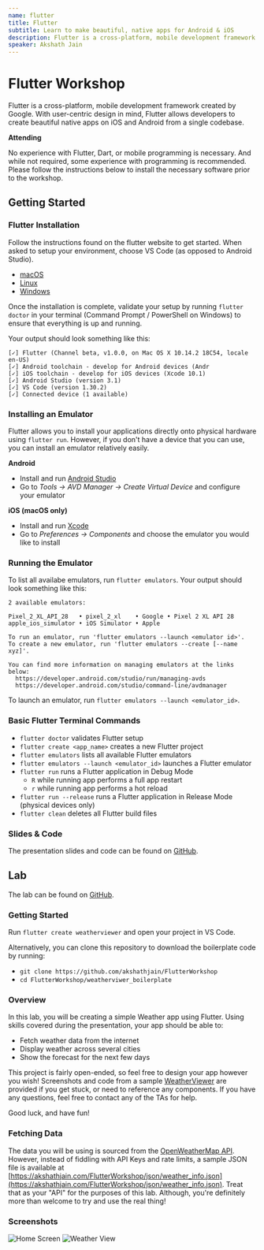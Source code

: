 ```yaml
---
name: flutter
title: Flutter
subtitle: Learn to make beautiful, native apps for Android & iOS
description: Flutter is a cross-platform, mobile development framework created by Google. With user-centric design in mind, Flutter allows developers to create beautiful native apps on iOS and Android from a single codebase.
speaker: Akshath Jain
---
```


# Flutter Workshop

Flutter is a cross-platform, mobile development framework created by Google. With user-centric design in mind, Flutter allows developers to create beautiful native apps on iOS and Android from a single codebase.


**Attending**

No experience with Flutter, Dart, or mobile programming is necessary. And while not required, some experience with programming is recommended. Please follow the instructions below to install the necessary software prior to the workshop.


## Getting Started

### Flutter Installation

Follow the instructions found on the flutter website to get started. When asked to setup your environment, choose VS Code (as opposed to Android Studio).
- [macOS](https://flutter.io/docs/get-started/install/macos)
- [Linux](https://flutter.io/docs/get-started/install/linux)
- [Windows](https://flutter.io/docs/get-started/install/windows)

Once the installation is complete, validate your setup by running `flutter doctor` in your terminal (Command Prompt / PowerShell on Windows) to ensure that everything is up and running.

Your output should look something like this:

```
[✓] Flutter (Channel beta, v1.0.0, on Mac OS X 10.14.2 18C54, locale en-US)
[✓] Android toolchain - develop for Android devices (Andr
[✓] iOS toolchain - develop for iOS devices (Xcode 10.1)
[✓] Android Studio (version 3.1)
[✓] VS Code (version 1.30.2)
[✓] Connected device (1 available)
```


### Installing an Emulator

Flutter allows you to install your applications directly onto physical hardware using `flutter run`. However, if you don't have a device that you can use, you can install an emulator relatively easily.

**Android**
- Install and run [Android Studio](https://developer.android.com/studio/)
- Go to *Tools -> AVD Manager -> Create Virtual Device* and configure your emulator

**iOS (macOS only)**
- Install and run [Xcode](https://developer.apple.com/xcode/)
- Go to *Preferences -> Components* and choose the emulator you would like to install


### Running the Emulator

To list all availabe emulators, run `flutter emulators`. Your output should look something like this:
```
2 available emulators:

Pixel_2_XL_API_28   • pixel_2_xl    • Google • Pixel 2 XL API 28
apple_ios_simulator • iOS Simulator • Apple

To run an emulator, run 'flutter emulators --launch <emulator id>'.
To create a new emulator, run 'flutter emulators --create [--name xyz]'.

You can find more information on managing emulators at the links below:
  https://developer.android.com/studio/run/managing-avds
  https://developer.android.com/studio/command-line/avdmanager
```

To launch an emulator, run `flutter emulators --launch <emulator_id>`.


### Basic Flutter Terminal Commands
- `flutter doctor` validates Flutter setup
- `flutter create <app_name>` creates a new Flutter project
- `flutter emulators` lists all available Flutter emulators
- `flutter emulators --launch <emulator_id>` launches a Flutter emulator
- `flutter run` runs a Flutter application in Debug Mode
	- `R` while running app performs a full app restart
	- `r` while running app performs a hot reload
- `flutter run --release` runs a Flutter application in Release Mode (physical devices only)
- `flutter clean` deletes all Flutter build files

### Slides & Code
The presentation slides and code can be found on [GitHub](https://github.com/akshathjain/FlutterWorkshop).    






## Lab

The lab can be found on [GitHub](https://github.com/akshathjain/FlutterWorkshop/).

### Getting Started

Run `flutter create weatherviewer` and open your project in VS Code.

Alternatively, you can clone this repository to download the boilerplate code by running:  
- `git clone https://github.com/akshathjain/FlutterWorkshop`
- `cd FlutterWorkshop/weatherviwer_boilerplate`

### Overview

In this lab, you will be creating a simple Weather app using Flutter. Using skills covered during the presentation, your app should be able to:

- Fetch weather data from the internet
- Display weather across several cities
- Show the forecast for the next few days

This project is fairly open-ended, so feel free to design your app however you wish! Screenshots and code from a sample [WeatherViewer](https://github.com/akshathjain/FlutterWorkshop/tree/master/weatherviewer) are provided if you get stuck, or need to reference any components. If you have any questions, feel free to contact any of the TAs for help. 

Good luck, and have fun!


### Fetching Data

The data you will be using is sourced from the [OpenWeatherMap API](https://openweathermap.org/api). However, instead of fiddling with API Keys and rate limits, a sample JSON file is available at [https://akshathjain.com/FlutterWorkshop/json/weather_info.json](https://akshathjain.com/FlutterWorkshop/json/weather_info.json). Treat that as your "API" for the purposes of this lab. Although, you're definitely more than welcome to try and use the real thing!


### Screenshots
![Home Screen](https://github.com/akshathjain/FlutterWorkshop/blob/master/weatherviewer/screenshots/Home.png?raw=true)
![Weather View](https://github.com/akshathjain/FlutterWorkshop/blob/master/weatherviewer/screenshots/Weather.png?raw=true)
